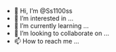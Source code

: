 - 👋 Hi, I’m @Ss1100ss
- 👀 I’m interested in ...
- 🌱 I’m currently learning ...
- 💞️ I’m looking to collaborate on ...
- 📫 How to reach me ...

<!---
Ss1100ss/Ss1100ss is a ✨ special ✨ repository because its `README.md` (this file) appears on your GitHub profile.
You can click the Preview link to take a look at your changes.
--->
